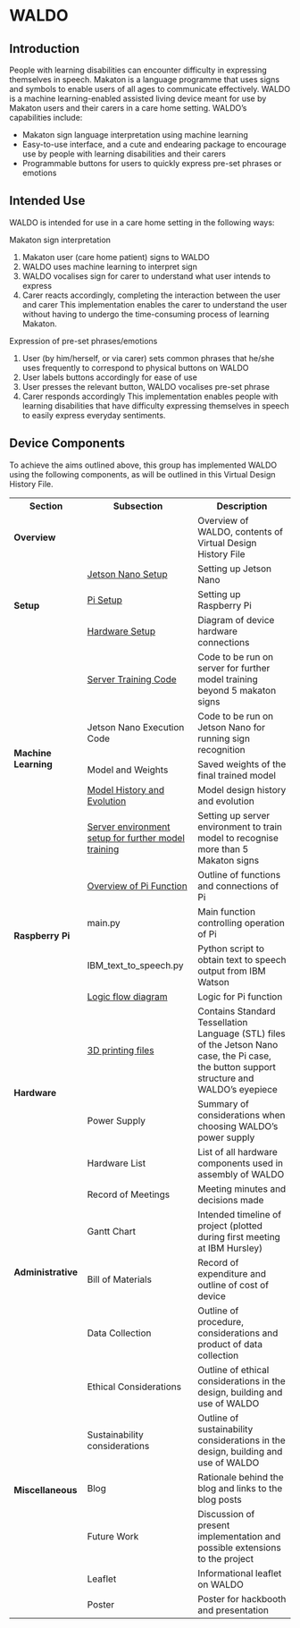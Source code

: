 WALDO
======

Introduction
------------

People with learning disabilities can encounter difficulty in expressing themselves in speech. Makaton is a language programme that uses signs and symbols to enable users of all ages to communicate effectively. WALDO is a machine learning-enabled assisted living device meant for use by Makaton users and their carers in a care home setting. WALDO’s capabilities include:

* Makaton sign language interpretation using machine learning
* Easy-to-use interface, and a cute and endearing package to encourage use by people with learning disabilities and their carers
* Programmable buttons for users to quickly express pre-set phrases or emotions

Intended Use
------------

WALDO is intended for use in a care home setting in the following ways:

Makaton sign interpretation
1. Makaton user (care home patient) signs to WALDO
2. WALDO uses machine learning to interpret sign
3. WALDO vocalises sign for carer to understand what user intends to express
4. Carer reacts accordingly, completing the interaction between the user and carer
This implementation enables the carer to understand the user without having to undergo the time-consuming process of learning Makaton.

Expression of pre-set phrases/emotions
1. User (by him/herself, or via carer) sets common phrases that he/she uses frequently to correspond to physical buttons on WALDO
2. User labels buttons accordingly for ease of use
3. User presses the relevant button, WALDO vocalises pre-set phrase
4. Carer responds accordingly
This implementation enables people with learning disabilities that have difficulty expressing themselves in speech to easily express everyday sentiments.


Device Components
-----------

To achieve the aims outlined above, this group has implemented WALDO using the following components, as will be outlined in this Virtual Design History File.

<table>
  <tr>
    <th>Section</th>
    <th>Subsection</th>
    <th>Description</th>
  </tr>
  <tr>
    <td colspan="2"><span style="font-weight:bold">Overview</span></td>
    <td>Overview of WALDO, contents of Virtual Design History File</td>
  </tr>
  <tr>
    <td rowspan="3"><span style="font-weight:bold">Setup</span></td>
    <td> <a href="https://github.com/patrickjohncyh/ibm-waldo/blob/master/1-Setup/JetsonSetup.md"> Jetson Nano Setup</a></td>
    <td>Setting up Jetson Nano</td>
  </tr>
  <tr>
    <td><a href="https://github.com/patrickjohncyh/ibm-waldo/blob/master/1-Setup/pisetup.md">Pi Setup</a></td>
    <td>Setting up Raspberry Pi</td>
  </tr>
  <tr>
    <td><a href = "https://github.com/patrickjohncyh/ibm-waldo/blob/master/1-Setup/HardwareConnections.md"> Hardware Setup</a></td>
    <td>Diagram of device hardware connections</td>
  </tr>
  <tr>
    <td rowspan="5"><span style="font-weight:bold">Machine Learning</span></td>
    <td><a href="https://github.com/patrickjohncyh/ibm-waldo/tree/master/2-MachineLearning/server-training"> Server Training Code</a></td>
    <td>Code to be run on server for further model training beyond 5 makaton signs</td>
  </tr>
  <tr>
    <td>Jetson Nano Execution Code</td>
    <td>Code to be run on Jetson Nano for running sign recognition</td>
  </tr>
  <tr>
    <td>Model and Weights</td>
    <td>Saved weights of the final trained model</td>
  </tr>
  <tr>
    <td><a href="https://github.com/patrickjohncyh/ibm-waldo/blob/master/2-MachineLearning/ModelHistoryAndEvolution.md"> Model History and Evolution </a></td>
    <td>Model design history and evolution</td>
  </tr>
  <tr>
    <td><a href="https://github.com/patrickjohncyh/ibm-waldo/blob/master/2-MachineLearning/ServerEnvironmentSetup.md"> Server environment setup for further model training</a></td>
    <td>Setting up server environment to train model to recognise more than 5 Makaton signs</td>
  </tr>
  <tr>
    <td rowspan="4"><span style="font-weight:bold">Raspberry Pi</span></td>
    <td><a href="https://github.com/patrickjohncyh/ibm-waldo/tree/master/3-Pi"> Overview of Pi Function</a></td>
    <td>Outline of functions and connections of Pi</td>
  </tr>
  <tr>
    <td>main.py</td>
    <td>Main function controlling operation of Pi</span></td>
  </tr>
  <tr>
    <td>IBM_text_to_speech.py</td>
    <td>Python script to obtain text to speech output from IBM Watson</span></td>
  </tr>
  <tr>
    <td><a href="https://github.com/patrickjohncyh/ibm-waldo/tree/master/3-Pi#overall-pi-function">Logic flow diagram</a></td>
    <td>Logic for Pi function</td>
  </tr>
  <tr>
    <td rowspan="3"><span style="font-weight:bold">Hardware</span></td>
    <td><a href="https://github.com/patrickjohncyh/ibm-waldo/tree/master/4-Hardware/3D%20Printing%20STL%20Files">3D printing files</a></td>
    <td>Contains Standard Tessellation Language (STL) files of the Jetson Nano case, the Pi case, the button support structure and WALDO’s eyepiece</td>
  </tr>
  <tr>
    <td>Power Supply</td>
    <td>Summary of considerations when choosing WALDO’s power supply</td>
  </tr>
  <tr>
    <td>Hardware List</td>
    <td>List of all hardware components used in assembly of WALDO</td>
  </tr>
  <tr>
    <td rowspan="4"><span style="font-weight:bold">Administrative</span></td>
    <td>Record of Meetings</td>
    <td>Meeting minutes and decisions made</td>
  </tr>
  <tr>
    <td>Gantt Chart</td>
    <td>Intended timeline of project (plotted during first meeting at IBM Hursley)</td>
  </tr>
  <tr>
    <td>Bill of Materials</td>
    <td>Record of expenditure and outline of cost of device</td>
  </tr>
  <tr>
    <td>Data Collection</td>
    <td>Outline of procedure, considerations and product of data collection</td>
  </tr>
  <tr>
    <td rowspan="6"><span style="font-weight:bold">Miscellaneous</span></td>
    <td>Ethical Considerations</td>
    <td>Outline of ethical considerations in the design, building and use of WALDO</td>
  </tr>
  <tr>
    <td>Sustainability considerations</td>
    <td>Outline of sustainability considerations in the design, building and use of WALDO</td>
  </tr>
  <tr>
    <td>Blog</td>
    <td>Rationale behind the blog and links to the blog posts</td>
  </tr>
  <tr>
    <td>Future Work</td>
    <td>Discussion of present implementation and possible extensions to the project</td>
  </tr>
  <tr>
    <td>Leaflet</td>
    <td>Informational leaflet on WALDO</td>
  </tr>
  <tr>
    <td>Poster</td>
    <td>Poster for hackbooth and presentation</td>
  </tr>
</table>

